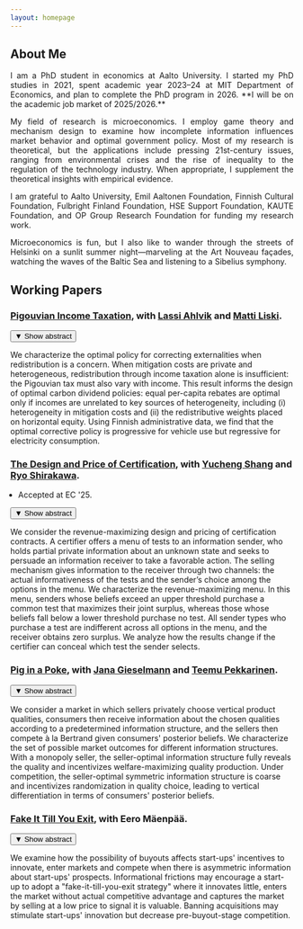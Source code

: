 ```yaml
---
layout: homepage
---
```


## About Me

<p align="justify"> 
I am a PhD student in economics at Aalto University. I started my PhD studies in 2021, spent academic year 2023&ndash;24 at MIT Department of Economics, and plan to complete the PhD program in 2026. **I will be on the academic job market of 2025/2026.** </p>

<p align="justify"> 
My field of research is microeconomics. I employ game theory and mechanism design to examine how incomplete information influences market behavior and optimal government policy. Most of my research is theoretical, but the applications include pressing 21st-century issues, ranging from environmental crises and the rise of inequality to the regulation of the technology industry. When appropriate, I supplement the theoretical insights with empirical evidence. </p>

<p align="justify"> 
I am grateful to Aalto University, Emil Aaltonen Foundation, Finnish Cultural Foundation, Fulbright Finland Foundation, HSE Support Foundation, KAUTE Foundation, and OP Group Research Foundation for funding my research work.  </p> 

<p align="justify"> 
Microeconomics is fun, but I also like to wander through the streets of Helsinki on a sunlit summer night&mdash;marveling at the Art Nouveau façades, watching the waves of the Baltic Sea and listening to a Sibelius symphony.  </p> 

## Working Papers

<div class="paper">
  <h3 class="paper-title"><a href="https://www.dropbox.com/scl/fo/5t5ent2mhgxuyybj9s9q3/h?rlkey=8iqe7i5ftxbg5p3tsa2tyq7w3&st=xxrr8lfw&dl=0">Pigouvian Income Taxation</a>, with <a href="https://sites.google.com/site/lassiahlvik/">Lassi Ahlvik</a> and <a href="https://hse-econ.fi/liski/">Matti Liski</a>.</h3>
  <button class="toggle-abstract">▼ <span class="toggle-text">Show abstract</span></button>
  <div class="abstract hidden">
    <p>We characterize the optimal policy for correcting externalities when redistribution is a concern. When mitigation costs are private and heterogeneous, redistribution through income taxation alone is insufficient: the Pigouvian tax must also vary with income. This result informs the design of optimal carbon dividend policies: equal per-capita rebates are optimal only if incomes are unrelated to key sources of heterogeneity, including (i) heterogeneity in mitigation costs and (ii) the redistributive weights placed on horizontal equity. Using Finnish administrative data, we find that the optimal corrective policy is progressive for vehicle use but regressive for electricity consumption.</p>
  </div>
</div>


<div class="paper">
  <h3 class="paper-title"><a href="https://papers.ssrn.com/sol3/papers.cfm?abstract_id=5062549">The Design and Price of Certification</a>, with <a href="https://economics.mit.edu/people/phd-students/yucheng-shang">Yucheng Shang</a> and <a href="https://sites.google.com/view/ryoshirakawa">Ryo Shirakawa</a>.</h3>

 <ul style="margin: 0 0 1em 1em; padding-left: 1em;">
    <li style="margin-left: -1em;">Accepted at EC '25.</li>
  </ul>
  
  <button class="toggle-abstract">▼ <span class="toggle-text">Show abstract</span></button>
  <div class="abstract hidden">
    <p>We consider the revenue-maximizing design and pricing of certification contracts. A certifier offers a menu of tests to an information sender, who holds partial private information about an unknown state and seeks to persuade an information receiver to take a favorable action. The selling mechanism gives information to the receiver through two channels: the actual informativeness of the tests and the sender’s choice among the options in the menu. We characterize the revenue-maximizing menu. In this menu, senders whose beliefs exceed an upper threshold purchase a common test that maximizes their joint surplus, whereas those whose beliefs fall below a lower threshold purchase no test. All sender types who purchase a test are indifferent across all options in the menu, and the receiver obtains zero surplus. We analyze how the results change if the certifier can conceal which test the sender selects.</p>
  </div>
</div>

<div class="paper">
  <h3 class="paper-title"><a href="https://papers.ssrn.com/sol3/papers.cfm?abstract_id=5194687">Pig in a Poke</a>, with <a href="https://sites.google.com/view/jana-gieselmann/home">Jana Gieselmann</a> and <a href="https://www.teemupekkarinen.com/">Teemu Pekkarinen</a>.</h3>
  <button class="toggle-abstract">▼ <span class="toggle-text">Show abstract</span></button>
  <div class="abstract hidden">
    <p>We consider a market in which sellers privately choose vertical product qualities, consumers then receive information about the chosen qualities according to a predetermined information structure, and the sellers then compete à la Bertrand given consumers' posterior beliefs. We characterize the set of possible market outcomes for different information structures. With a monopoly seller, the seller-optimal information structure fully reveals the quality and incentivizes welfare-maximizing quality production. Under competition, the seller-optimal symmetric information structure is coarse and incentivizes randomization in quality choice, leading to vertical differentiation in terms of consumers' posterior beliefs.</p>
  </div>
</div>

<div class="paper">
  <h3 class="paper-title"><a href="https://papers.ssrn.com/sol3/papers.cfm?abstract_id=5064140">Fake It Till You Exit</a>, with Eero Mäenpää.</h3>
  <button class="toggle-abstract">▼ <span class="toggle-text">Show abstract</span></button>
  <div class="abstract hidden">
    <p>We examine how the possibility of buyouts affects start-ups' incentives to innovate, enter markets and compete when there is asymmetric information about start-ups' prospects. Informational frictions may encourage a start-up to adopt a "fake-it-till-you-exit strategy" where it innovates little, enters the market without actual competitive advantage and captures the market by selling at a low price to signal it is valuable. Banning acquisitions may stimulate start-ups' innovation but decrease pre-buyout-stage competition.</p>
  </div>
</div>
